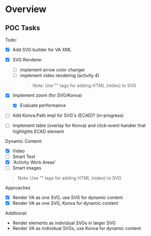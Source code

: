 # Overview

## POC Tasks

Todo:
- [x] Add SVG builder for VA XML
- [X] SVG Renderer
    - [ ] implement arrow color changer
    - [ ] implement video rendering (activity 4)
        > Note: Use "<ForeignObject>" tags for adding HTML (video) to SVG
- [x] Implement zoom (for SVG/Konva)
    - [x] Evaluate performance
- [ ] Add Konva.Path impl for SVG's (ECAD)? (in-progress)
- [ ] Implement table (overlay for Konva) and click-event handler that highlights ECAD element


Dynamic Content:
- [X] Video
- [ ] Smart Text
- [X] 'Activity Work Areas'
- [ ] Smart images

> Note: Use "<ForeignObject>" tags for adding HTML (video) to SVG


Approaches
- [X] Render VA as one SVG, use SVG for dynamic content
- [X] Render VA as one SVG, Konva for dynamic content

Additional:
- Render elements as individual SVGs in larger SVG
- Render VA as individual SVGs, use Konva for dynamic content


